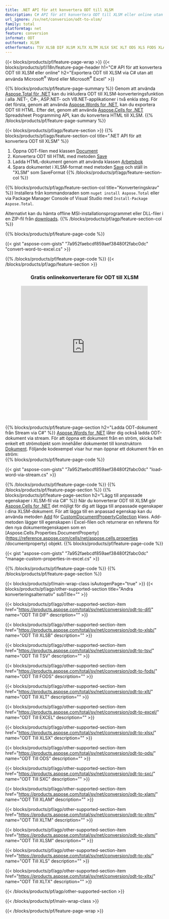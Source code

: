 ```yaml
---
title: .NET API för att konvertera ODT till XLSM
description: C# API för att konvertera ODT till XLSM eller online utan att använda Microsoft Excel eller Adobe Reader eller online. Testa gratis CSV till DOC online-omvandlare snabbt innan du integrerar koden. eller med gratis Online Converter
url_ignore: /sv/net/conversion/odt-to-xlsm/
family: total
platformtag: net
feature: conversion
informat: ODT
outformat: XLSM
otherformats: TSV XLSB DIF XLSM XLTX XLTM XLSX SXC XLT ODS XLS FODS XLAM EXCEL
---
```

{{< blocks/products/pf/feature-page-wrap >}}
{{< blocks/products/pf/i18n/feature-page-header h1="C# API för att konvertera ODT till XLSM eller online" h2="Exportera ODT till XLSM via C# utan att använda Microsoft<sup>&reg;</sup> Word eller Microsoft<sup>&reg;</sup> Excel" >}}

{{% blocks/products/pf/feature-page-summary %}}
Genom att använda [Aspose.Total för .NET](https://products.aspose.com/total/net/) kan du inkludera ODT till XLSM-konverteringsfunktion i alla .NET-, C#-, ASP.NET- och VB.NET-applikationer i två enkla steg. För det första, genom att använda [Aspose.Words for .NET](https://products.aspose.com/words/net/), kan du exportera ODT till HTML. Efter det, genom att använda [Aspose.Cells for .NET](https://products.aspose.com/cells/net/) Spreadsheet Programming API, kan du konvertera HTML till XLSM.
{{% /blocks/products/pf/feature-page-summary  %}}

{{< blocks/products/pf/agp/feature-section >}}
{{% blocks/products/pf/agp/feature-section-col title=".NET API för att konvertera ODT till XLSM" %}}
1. Öppna ODT-filen med klassen [Document](https://reference.aspose.com/words/net/aspose.words/document)
2. Konvertera ODT till HTML med metoden [Save](https://reference.aspose.com/words/net/aspose.words.document/save/methods/4)
3. Ladda HTML-dokument genom att använda klassen [Arbetsbok](https://reference.aspose.com/cells/net/aspose.cells/workbook)
4. Spara dokumentet i XLSM-format med metoden [Save](https://reference.aspose.com/cells/net/aspose.cells.workbook/save/methods/4) och ställ in "XLSM" som SaveFormat
{{% /blocks/products/pf/agp/feature-section-col %}}

{{% blocks/products/pf/agp/feature-section-col title="Konverteringskrav" %}}
Installera från kommandoraden som ```nuget install Aspose.Total``` eller via Package Manager Console of Visual Studio med ```Install-Package Aspose.Total```.

Alternativt kan du hämta offline MSI-installationsprogrammet eller DLL-filer i en ZIP-fil från [downloads](https://releases.aspose.comtotal/net).
{{% /blocks/products/pf/agp/feature-section-col %}}

{{% blocks/products/pf/feature-page-code %}}

{{< gist "aspose-com-gists" "7a952faebcdf859aef38480f2fabc0dc" "convert-word-to-excel.cs" >}}


{{% /blocks/products/pf/feature-page-code %}}
{{< /blocks/products/pf/agp/feature-section >}}
<div class="container-fluid agp-content bg-white aboutfile box-1 vh100 section nopbtm">
<div class=container>
<div class=row>
<div class="demobox tc col-md-12 padding-0" align="center">

<h3>Gratis onlinekonverterare för ODT till XLSM</h3>

<iframe style="border: none; height: 426px;" scrolling="no" src="https://total-conversion-app-65z5r2lp.qa.k8s.dynabic.com/?to=xlsm&from=odt" id="child-iframe" width="80%"></iframe>

</div></div>
</div></div>

{{% blocks/products/pf/feature-page-section  h2="Ladda ODT-dokument från Stream via C#" %}}
[Aspose.Words for .NET](https://products.aspose.com/words/net/) låter dig också ladda ODT-dokument via stream. För att öppna ett dokument från en ström, skicka helt enkelt ett strömobjekt som innehåller dokumentet till konstruktorn [Dokument](https://reference.aspose.com/words/net/aspose.words/document). Följande kodexempel visar hur man öppnar ett dokument från en ström:  
{{% blocks/products/pf/feature-page-code %}}

{{< gist "aspose-com-gists" "7a952faebcdf859aef38480f2fabc0dc" "load-word-via-stream.cs" >}}

{{% /blocks/products/pf/feature-page-code  %}}
{{% /blocks/products/pf/feature-page-section %}}
{{% blocks/products/pf/feature-page-section  h2="Lägg till anpassade egenskaper i XLSM-fil via C#" %}}
När du konverterar ODT till XLSM gör [Aspose.Cells for .NET](https://products.aspose.com/cells/net/) det möjligt för dig att lägga till anpassade egenskaper i dina XLSM-dokument. För att lägga till en anpassad egenskap kan du använda metoden [Add](https://reference.aspose.com/cells/net/aspose.cells.properties/customdocumentpropertycollection/methods/add/index) för [CustomDocumentPropertyCollection](https://reference.aspose.com/cells/net/aspose.cells.properties/customdocumentpropertycollection) klass. Add-metoden lägger till egenskapen i Excel-filen och returnerar en referens för den nya dokumentegenskapen som en [Aspose.Cells.Properties.DocumentProperty](https://reference.aspose.com/cells/net/aspose.cells.properties /documentproperty) objekt. 
{{% blocks/products/pf/feature-page-code %}}

{{< gist "aspose-com-gists" "7a952faebcdf859aef38480f2fabc0dc" "manage-custom-properties-in-excel.cs" >}}

{{% /blocks/products/pf/feature-page-code  %}}
{{% /blocks/products/pf/feature-page-section %}}

{{< blocks/products/pf/main-wrap-class isAutogenPage="true" >}}
{{< blocks/products/pf/agp/other-supported-section title="Andra konverteringsalternativ" subTitle="" >}}

{{< blocks/products/pf/agp/other-supported-section-item href="https://products.aspose.com/total/sv/net/conversion/odt-to-dif/" name="ODT Till DIF" description="" >}}

{{< blocks/products/pf/agp/other-supported-section-item href="https://products.aspose.com/total/sv/net/conversion/odt-to-xlsb/" name="ODT Till XLSB" description="" >}}

{{< blocks/products/pf/agp/other-supported-section-item href="https://products.aspose.com/total/sv/net/conversion/odt-to-tsv/" name="ODT Till TSV" description="" >}}

{{< blocks/products/pf/agp/other-supported-section-item href="https://products.aspose.com/total/sv/net/conversion/odt-to-fods/" name="ODT Till FODS" description="" >}}

{{< blocks/products/pf/agp/other-supported-section-item href="https://products.aspose.com/total/sv/net/conversion/odt-to-xlt/" name="ODT Till XLT" description="" >}}

{{< blocks/products/pf/agp/other-supported-section-item href="https://products.aspose.com/total/sv/net/conversion/odt-to-excel/" name="ODT Till EXCEL" description="" >}}

{{< blocks/products/pf/agp/other-supported-section-item href="https://products.aspose.com/total/sv/net/conversion/odt-to-xlsx/" name="ODT Till XLSX" description="" >}}

{{< blocks/products/pf/agp/other-supported-section-item href="https://products.aspose.com/total/sv/net/conversion/odt-to-ods/" name="ODT Till ODS" description="" >}}

{{< blocks/products/pf/agp/other-supported-section-item href="https://products.aspose.com/total/sv/net/conversion/odt-to-sxc/" name="ODT Till SXC" description="" >}}

{{< blocks/products/pf/agp/other-supported-section-item href="https://products.aspose.com/total/sv/net/conversion/odt-to-xlam/" name="ODT Till XLAM" description="" >}}

{{< blocks/products/pf/agp/other-supported-section-item href="https://products.aspose.com/total/sv/net/conversion/odt-to-xltm/" name="ODT Till XLTM" description="" >}}

{{< blocks/products/pf/agp/other-supported-section-item href="https://products.aspose.com/total/sv/net/conversion/odt-to-xlsm/" name="ODT Till XLSM" description="" >}}

{{< blocks/products/pf/agp/other-supported-section-item href="https://products.aspose.com/total/sv/net/conversion/odt-to-xls/" name="ODT Till XLS" description="" >}}

{{< blocks/products/pf/agp/other-supported-section-item href="https://products.aspose.com/total/sv/net/conversion/odt-to-xltx/" name="ODT Till XLTX" description="" >}}



{{< /blocks/products/pf/agp/other-supported-section >}}

{{< /blocks/products/pf/main-wrap-class >}}

{{< /blocks/products/pf/feature-page-wrap >}}